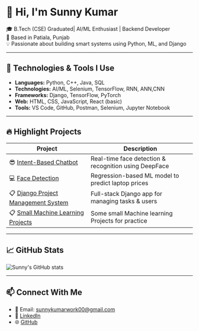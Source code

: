 # 👋 Hi, I'm Sunny Kumar

🎓 B.Tech (CSE) Graduated| AI/ML Enthusiast | Backend Developer  
📍 Based in Patiala, Punjab  
💡 Passionate about building smart systems using Python, ML, and Django

---

## 🔧 Technologies & Tools I Use
- **Languages:** Python, C++, Java, SQL
- **Technologies:** AI/ML, Selenium, TensorFlow, RNN, ANN,CNN
- **Frameworks:** Django, TensorFlow, PyTorch  
- **Web:** HTML, CSS, JavaScript, React (basic)  
- **Tools:** VS Code, GitHub, Postman, Selenium, Jupyter Notebook

---

## 🔥 Highlight Projects
| Project | Description |
|--------|-------------|
| 😎 [Intent-Based Chatbot](https://github.com/SunnyC0DE/Intent-Based-Chatbot) | Real-time face detection & recognition using DeepFace |
| 💻 [Face Detection](https://github.com/SunnyC0DE/Face_detection) | Regression-based ML model to predict laptop prices |
| 📋 [Django Project Management System](https://github.com/SunnyC0DE/Project_management_system) | Full-stack Django app for managing tasks & users |
| 📋 [Small Machine Learning Projects](https://github.com/SunnyC0DE/AI_ML) | Some small Machine learning Projects for practice|

---

## 📈 GitHub Stats
![Sunny's GitHub stats](https://github-readme-stats.vercel.app/api?username=SunnyC0DE&show_icons=true&theme=tokyonight)

---

## 📫 Connect With Me
- 📧 Email: sunnykumarwork00@gmail.com  
- 💼 [LinkedIn](https://www.linkedin.com/in/sunny-kumar-834076271/)  
- 🌐 [GitHub](https://github.com/SunnyC0DE)
